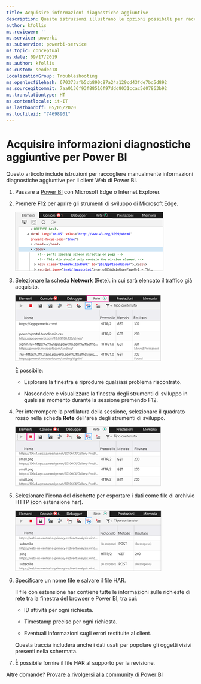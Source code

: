 ```yaml
---
title: Acquisire informazioni diagnostiche aggiuntive
description: Queste istruzioni illustrano le opzioni possibili per raccogliere manualmente informazioni diagnostiche aggiuntive per il client Web di Power BI.
author: kfollis
ms.reviewer: ''
ms.service: powerbi
ms.subservice: powerbi-service
ms.topic: conceptual
ms.date: 09/17/2019
ms.author: kfollis
ms.custom: seodec18
LocalizationGroup: Troubleshooting
ms.openlocfilehash: 670373afb5cb890c87a24a129cd43fde7bd5d892
ms.sourcegitcommit: 7aa0136f93f88516f97ddd8031ccac5d07863b92
ms.translationtype: HT
ms.contentlocale: it-IT
ms.lasthandoff: 05/05/2020
ms.locfileid: "74698901"
---
```

# <a name="capture-additional-diagnostic-information-for-power-bi"></a>Acquisire informazioni diagnostiche aggiuntive per Power BI

Questo articolo include istruzioni per raccogliere manualmente informazioni diagnostiche aggiuntive per il client Web di Power BI.

1. Passare a [Power BI](https://app.powerbi.com) con Microsoft Edge o Internet Explorer.

1. Premere **F12** per aprire gli strumenti di sviluppo di Microsoft Edge.

   ![Screenshot della scheda Elementi degli strumenti di sviluppo di Microsoft Edge.](media/service-admin-capturing-additional-diagnostic-information-for-power-bi/edge-developer-tools.png)

1. Selezionare la scheda **Network** (Rete). in cui sarà elencato il traffico già acquisito.

   ![Screenshot della scheda Rete degli strumenti di sviluppo di Microsoft Edge.](media/service-admin-capturing-additional-diagnostic-information-for-power-bi/edge-network-tab.png)

    È possibile:

    * Esplorare la finestra e riprodurre qualsiasi problema riscontrato.

    * Nascondere e visualizzare la finestra degli strumenti di sviluppo in qualsiasi momento durante la sessione premendo F12.

1. Per interrompere la profilatura della sessione, selezionare il quadrato rosso nella scheda **Rete** dell'area degli strumenti di sviluppo.

   ![Screenshot della scheda Rete degli strumenti di sviluppo di Microsoft Edge con il pulsante Arresta evidenziato.](media/service-admin-capturing-additional-diagnostic-information-for-power-bi/edge-network-tab-stop.png)

1. Selezionare l'icona del dischetto per esportare i dati come file di archivio HTTP (con estensione har).

   ![Screenshot della scheda Rete degli strumenti di sviluppo di Microsoft Edge con l'icona del dischetto evidenziata.](media/service-admin-capturing-additional-diagnostic-information-for-power-bi/edge-network-tab-save.png)

1. Specificare un nome file e salvare il file HAR.

    Il file con estensione har contiene tutte le informazioni sulle richieste di rete tra la finestra del browser e Power BI, tra cui:

    * ID attività per ogni richiesta.

    * Timestamp preciso per ogni richiesta.

    * Eventuali informazioni sugli errori restituite al client.

    Questa traccia includerà anche i dati usati per popolare gli oggetti visivi presenti nella schermata.

1. È possibile fornire il file HAR al supporto per la revisione.

Altre domande? [Provare a rivolgersi alla community di Power BI](https://community.powerbi.com/)
